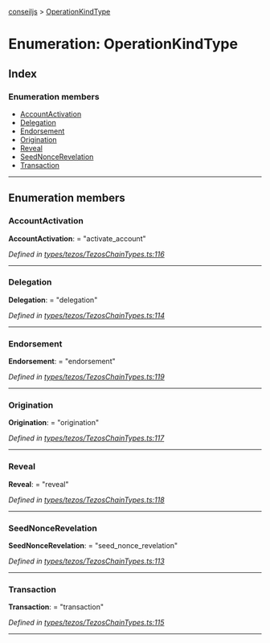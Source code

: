 [conseiljs](../README.md) > [OperationKindType](../enums/operationkindtype.md)

# Enumeration: OperationKindType

## Index

### Enumeration members

* [AccountActivation](operationkindtype.md#accountactivation)
* [Delegation](operationkindtype.md#delegation)
* [Endorsement](operationkindtype.md#endorsement)
* [Origination](operationkindtype.md#origination)
* [Reveal](operationkindtype.md#reveal)
* [SeedNonceRevelation](operationkindtype.md#seednoncerevelation)
* [Transaction](operationkindtype.md#transaction)

---

## Enumeration members

<a id="accountactivation"></a>

###  AccountActivation

**AccountActivation**:  = "activate_account"

*Defined in [types/tezos/TezosChainTypes.ts:116](https://github.com/Cryptonomic/ConseilJS/blob/9f42371/src/types/tezos/TezosChainTypes.ts#L116)*

___
<a id="delegation"></a>

###  Delegation

**Delegation**:  = "delegation"

*Defined in [types/tezos/TezosChainTypes.ts:114](https://github.com/Cryptonomic/ConseilJS/blob/9f42371/src/types/tezos/TezosChainTypes.ts#L114)*

___
<a id="endorsement"></a>

###  Endorsement

**Endorsement**:  = "endorsement"

*Defined in [types/tezos/TezosChainTypes.ts:119](https://github.com/Cryptonomic/ConseilJS/blob/9f42371/src/types/tezos/TezosChainTypes.ts#L119)*

___
<a id="origination"></a>

###  Origination

**Origination**:  = "origination"

*Defined in [types/tezos/TezosChainTypes.ts:117](https://github.com/Cryptonomic/ConseilJS/blob/9f42371/src/types/tezos/TezosChainTypes.ts#L117)*

___
<a id="reveal"></a>

###  Reveal

**Reveal**:  = "reveal"

*Defined in [types/tezos/TezosChainTypes.ts:118](https://github.com/Cryptonomic/ConseilJS/blob/9f42371/src/types/tezos/TezosChainTypes.ts#L118)*

___
<a id="seednoncerevelation"></a>

###  SeedNonceRevelation

**SeedNonceRevelation**:  = "seed_nonce_revelation"

*Defined in [types/tezos/TezosChainTypes.ts:113](https://github.com/Cryptonomic/ConseilJS/blob/9f42371/src/types/tezos/TezosChainTypes.ts#L113)*

___
<a id="transaction"></a>

###  Transaction

**Transaction**:  = "transaction"

*Defined in [types/tezos/TezosChainTypes.ts:115](https://github.com/Cryptonomic/ConseilJS/blob/9f42371/src/types/tezos/TezosChainTypes.ts#L115)*

___

